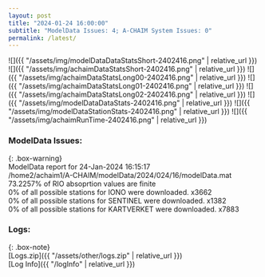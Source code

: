 ```yaml
---
layout: post
title: "2024-01-24 16:00:00"
subtitle: "ModelData Issues: 4; A-CHAIM System Issues: 0"
permalink: /latest/
---
```


![]({{ "/assets/img/modelDataDataStatsShort-2402416.png" | relative_url }})
![]({{ "/assets/img/achaimDataStatsShort-2402416.png" | relative_url }})
![]({{ "/assets/img/achaimDataStatsLong00-2402416.png" | relative_url }})
![]({{ "/assets/img/achaimDataStatsLong01-2402416.png" | relative_url }})
![]({{ "/assets/img/achaimDataStatsLong02-2402416.png" | relative_url }})
![]({{ "/assets/img/modelDataDataStats-2402416.png" | relative_url }})
![]({{ "/assets/img/modelDataStationStats-2402416.png" | relative_url }})
![]({{ "/assets/img/achaimRunTime-2402416.png" | relative_url }})


### ModelData Issues:  
  
{: .box-warning}  
 ModelData report for 24-Jan-2024 16:15:17   
 /home2/achaim1/A-CHAIM/modelData/2024/024/16/modelData.mat   
 73.2257% of RIO absoprtion values are finite   
 0% of all possible stations for IONO were downloaded. x3662   
 0% of all possible stations for SENTINEL were downloaded. x1382   
 0% of all possible stations for KARTVERKET were downloaded. x7883   
  


### Logs:  
  
{: .box-note}  
[Logs.zip]({{ "/assets/other/logs.zip" | relative_url }})  
[Log Info]({{ "/logInfo" | relative_url }})  
